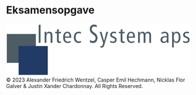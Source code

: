 # Eksamensopgave


![alt text](https://github.com/Justinxc1337/Eksamensopgave/blob/main/project/src/main/resources/static/Pictures/logo.png)
© 2023 Alexander Friedrich Wentzel, Casper Emil Hechmann, Nicklas Flor Galver & Justin Xander Chardonnay. All Rights Reserved.
